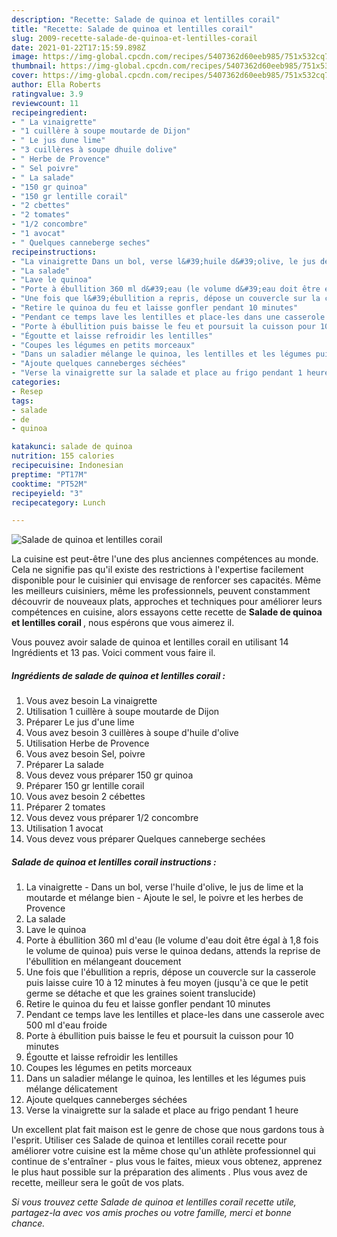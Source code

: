 ```yaml
---
description: "Recette: Salade de quinoa et lentilles corail"
title: "Recette: Salade de quinoa et lentilles corail"
slug: 2009-recette-salade-de-quinoa-et-lentilles-corail
date: 2021-01-22T17:15:59.898Z
image: https://img-global.cpcdn.com/recipes/5407362d60eeb985/751x532cq70/salade-de-quinoa-et-lentilles-corail-photo-principale-de-la-recette.jpg
thumbnail: https://img-global.cpcdn.com/recipes/5407362d60eeb985/751x532cq70/salade-de-quinoa-et-lentilles-corail-photo-principale-de-la-recette.jpg
cover: https://img-global.cpcdn.com/recipes/5407362d60eeb985/751x532cq70/salade-de-quinoa-et-lentilles-corail-photo-principale-de-la-recette.jpg
author: Ella Roberts
ratingvalue: 3.9
reviewcount: 11
recipeingredient:
- " La vinaigrette"
- "1 cuillère à soupe moutarde de Dijon"
- " Le jus dune lime"
- "3 cuillères à soupe dhuile dolive"
- " Herbe de Provence"
- " Sel poivre"
- " La salade"
- "150 gr quinoa"
- "150 gr lentille corail"
- "2 cbettes"
- "2 tomates"
- "1/2 concombre"
- "1 avocat"
- " Quelques canneberge seches"
recipeinstructions:
- "La vinaigrette Dans un bol, verse l&#39;huile d&#39;olive, le jus de lime et la moutarde et mélange bien Ajoute le sel, le poivre et les herbes de Provence"
- "La salade"
- "Lave le quinoa"
- "Porte à ébullition 360 ml d&#39;eau (le volume d&#39;eau doit être égal à 1,8 fois le volume de quinoa) puis verse le quinoa dedans, attends la reprise de l&#39;ébullition en mélangeant doucement"
- "Une fois que l&#39;ébullition a repris, dépose un couvercle sur la casserole puis laisse cuire 10 à 12 minutes à feu moyen (jusqu&#39;à ce que le petit germe se détache et que les graines soient translucide)"
- "Retire le quinoa du feu et laisse gonfler pendant 10 minutes"
- "Pendant ce temps lave les lentilles et place-les dans une casserole avec 500 ml d&#39;eau froide"
- "Porte à ébullition puis baisse le feu et poursuit la cuisson pour 10 minutes"
- "Égoutte et laisse refroidir les lentilles"
- "Coupes les légumes en petits morceaux"
- "Dans un saladier mélange le quinoa, les lentilles et les légumes puis mélange délicatement"
- "Ajoute quelques canneberges séchées"
- "Verse la vinaigrette sur la salade et place au frigo pendant 1 heure"
categories:
- Resep
tags:
- salade
- de
- quinoa

katakunci: salade de quinoa 
nutrition: 155 calories
recipecuisine: Indonesian
preptime: "PT17M"
cooktime: "PT52M"
recipeyield: "3"
recipecategory: Lunch

---
```



![Salade de quinoa et lentilles corail](https://img-global.cpcdn.com/recipes/5407362d60eeb985/751x532cq70/salade-de-quinoa-et-lentilles-corail-photo-principale-de-la-recette.jpg)

La cuisine est peut-être l'une des plus anciennes compétences au monde. Cela ne signifie pas qu'il existe des restrictions à l'expertise facilement disponible pour le cuisinier qui envisage de renforcer ses capacités. Même les meilleurs cuisiniers, même les professionnels, peuvent constamment découvrir de nouveaux plats, approches et techniques pour améliorer leurs compétences en cuisine, alors essayons cette recette de <strong> Salade de quinoa et lentilles corail </strong>, nous espérons que vous aimerez il.

<!--inarticleads1-->

Vous pouvez avoir salade de quinoa et lentilles corail en utilisant 14 Ingrédients et 13 pas. Voici comment vous faire il.

##### Ingrédients de salade de quinoa et lentilles corail :

1. Vous avez besoin  La vinaigrette
1. Utilisation 1 cuillère à soupe moutarde de Dijon
1. Préparer  Le jus d&#39;une lime
1. Vous avez besoin 3 cuillères à soupe d&#39;huile d&#39;olive
1. Utilisation  Herbe de Provence
1. Vous avez besoin  Sel, poivre
1. Préparer  La salade
1. Vous devez vous préparer 150 gr quinoa
1. Préparer 150 gr lentille corail
1. Vous avez besoin 2 cébettes
1. Préparer 2 tomates
1. Vous devez vous préparer 1/2 concombre
1. Utilisation 1 avocat
1. Vous devez vous préparer  Quelques canneberge sechées




<!--inarticleads2-->

##### Salade de quinoa et lentilles corail instructions :

1. La vinaigrette - Dans un bol, verse l&#39;huile d&#39;olive, le jus de lime et la moutarde et mélange bien - Ajoute le sel, le poivre et les herbes de Provence
1. La salade
1. Lave le quinoa
1. Porte à ébullition 360 ml d&#39;eau (le volume d&#39;eau doit être égal à 1,8 fois le volume de quinoa) puis verse le quinoa dedans, attends la reprise de l&#39;ébullition en mélangeant doucement
1. Une fois que l&#39;ébullition a repris, dépose un couvercle sur la casserole puis laisse cuire 10 à 12 minutes à feu moyen (jusqu&#39;à ce que le petit germe se détache et que les graines soient translucide)
1. Retire le quinoa du feu et laisse gonfler pendant 10 minutes
1. Pendant ce temps lave les lentilles et place-les dans une casserole avec 500 ml d&#39;eau froide
1. Porte à ébullition puis baisse le feu et poursuit la cuisson pour 10 minutes
1. Égoutte et laisse refroidir les lentilles
1. Coupes les légumes en petits morceaux
1. Dans un saladier mélange le quinoa, les lentilles et les légumes puis mélange délicatement
1. Ajoute quelques canneberges séchées
1. Verse la vinaigrette sur la salade et place au frigo pendant 1 heure




<!--inarticleads1-->

<p>
Un excellent plat fait maison est le genre de chose que nous gardons tous à l'esprit. Utiliser ces Salade de quinoa et lentilles corail recette pour améliorer votre cuisine est la même chose qu'un athlète professionnel qui continue de s'entraîner - plus vous le faites, mieux vous obtenez, apprenez le plus haut possible sur la préparation des aliments . Plus vous avez de recette, meilleur sera le goût de vos plats.
</p>

<p>
<i>Si vous trouvez cette Salade de quinoa et lentilles corail recette utile, partagez-la avec vos amis proches ou votre famille, merci et bonne chance.</i>
</p>
